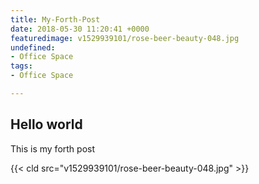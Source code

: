 ```yaml
---
title: My-Forth-Post
date: 2018-05-30 11:20:41 +0000
featuredimage: v1529939101/rose-beer-beauty-048.jpg
undefined:
- Office Space
tags:
- Office Space

---
```

## Hello world

This is my forth post

{{< cld src="v1529939101/rose-beer-beauty-048.jpg" >}}